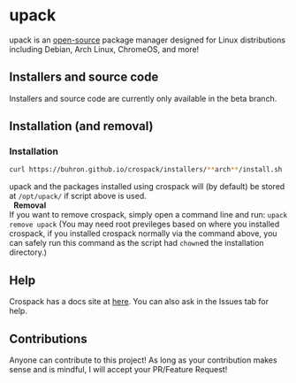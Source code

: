 # upack
upack is an [open-source](https://github.com/buhron/upack/#) package manager designed for Linux distributions including Debian, Arch Linux, ChromeOS, and more!
## Installers and source code          
Installers and source code are currently only available in the beta branch.
## Installation (and removal)
### Installation
```bash
curl https://buhron.github.io/crospack/installers/**arch**/install.sh | sudo bash
```
upack and the packages installed using crospack will (by default) be stored at `/opt/upack/` if script above is used.<br>
​​​
​
​​​
**Removal**<br>
If you want to remove crospack, simply open a command line and run: `upack remove upack` (You may need root previleges based on where you installed crospack, if you installed crospack normally via the command above, you can safely run this command as the script had `chown`ed the installation directory.)

## Help
Crospack has a docs site at [here](https://buhron.github.io/crospack/doc/welcome/). You can also ask in the Issues tab for help.<br>

## Contributions
Anyone can contribute to this project! As long as your contribution makes sense and is mindful, I will accept your PR/Feature Request!
